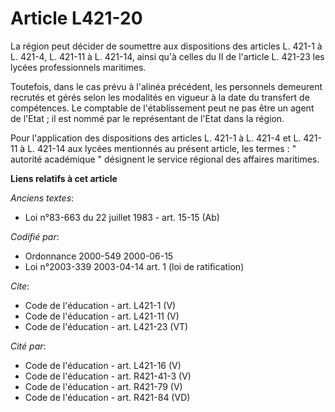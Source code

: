 # Article L421-20

La région peut décider de soumettre aux dispositions des articles L. 421-1 à L. 421-4, L. 421-11 à L. 421-14, ainsi qu'à
celles du II de l'article L. 421-23 les lycées professionnels maritimes. 

Toutefois, dans le cas prévu à l'alinéa précédent, les personnels demeurent recrutés et gérés selon les modalités en vigueur
à la date du transfert de compétences. Le comptable de l'établissement peut ne pas être un agent de l'Etat ; il est nommé par
le représentant de l'Etat dans la région. 

Pour l'application des dispositions des articles L. 421-1 à L. 421-4 et L. 421-11 à L. 421-14 aux lycées mentionnés au
présent article, les termes : " autorité académique " désignent le service régional des affaires maritimes.

**Liens relatifs à cet article**

_Anciens textes_:

  - Loi n°83-663 du 22 juillet 1983 - art. 15-15 (Ab)

_Codifié par_:

  - Ordonnance 2000-549 2000-06-15
  - Loi n°2003-339 2003-04-14 art. 1 (loi de ratification)

_Cite_:

  - Code de l'éducation - art. L421-1 (V)
  - Code de l'éducation - art. L421-11 (V)
  - Code de l'éducation - art. L421-23 (VT)

_Cité par_:

  - Code de l'éducation - art. L421-16 (V)
  - Code de l'éducation - art. R421-41-3 (V)
  - Code de l'éducation - art. R421-79 (V)
  - Code de l'éducation - art. R421-84 (VD)
